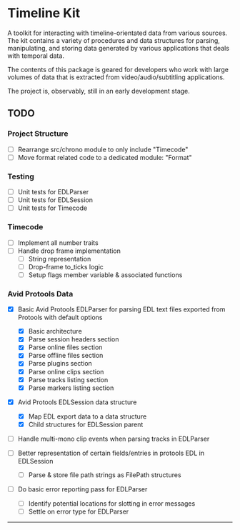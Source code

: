 # Timeline Kit

A toolkit for interacting with timeline-orientated data from various sources.
The kit contains a variety of procedures and data structures for parsing, manipulating,
and storing data generated by various applications that deals with temporal data.

The contents of this package is geared for developers who work with large volumes of data
that is extracted from video/audio/subtitling applications.

The project is, observably, still in an early development stage.

## TODO

### Project Structure

- [ ] Rearrange src/chrono module to only include "Timecode"
- [ ] Move format related code to a dedicated module: "Format"

### Testing

- [ ] Unit tests for EDLParser
- [ ] Unit tests for EDLSession
- [ ] Unit tests for Timecode

### Timecode

- [ ] Implement all number traits
- [ ] Handle drop frame implementation
    - [ ] String representation
    - [ ] Drop-frame to_ticks logic
    - [ ] Setup flags member variable & associated functions

### Avid Protools Data

- [x] Basic Avid Protools EDLParser for parsing EDL text files exported from Protools with default options
    - [x] Basic architecture
    - [x] Parse session headers section
    - [x] Parse online files section
    - [x] Parse offline files section
    - [x] Parse plugins section
    - [x] Parse online clips section
    - [x] Parse tracks listing section
    - [x] Parse markers listing section

- [x] Avid Protools EDLSession data structure 
    - [x] Map EDL export data to a data structure
    - [x] Child structures for EDLSession parent

- [ ] Handle multi-mono clip events when parsing tracks in EDLParser

- [ ] Better representation of certain fields/entries in protools EDL in EDLSession
    - [ ] Parse & store file path strings as FilePath structures

- [ ] Do basic error reporting pass for EDLParser
    - [ ] Identify potential locations for slotting in error messages
    - [ ] Settle on error type for EDLParser

___
